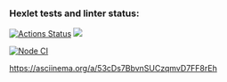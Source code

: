 ### Hexlet tests and linter status:
[![Actions Status](https://github.com/yakovlevaos/frontend-project-lvl1/workflows/hexlet-check/badge.svg)](https://github.com/yakovlevaos/frontend-project-lvl1/actions)
<a href="https://codeclimate.com/github/codeclimate/codeclimate/maintainability"><img src="https://api.codeclimate.com/v1/badges/a99a88d28ad37a79dbf6/maintainability" /></a>

[![Node CI](https://github.com/yakovlevaos/frontend-project-lvl1/workflows/app-actions/badge.svg?event=push)](https://github.com/yakovlevaos/frontend-project-lvl1/actions/workflows/app-actions.yml)

https://asciinema.org/a/53cDs7BbvnSUCzqmvD7FF8rEh